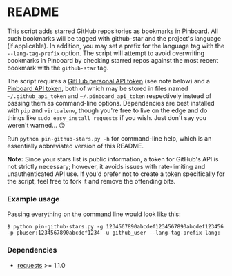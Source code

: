 # README

This script adds starred GitHub repositories as bookmarks in Pinboard. All such bookmarks will be tagged with github-star and the project's language (if applicable). In addition, you may set a prefix for the language tag with the `--lang-tag-prefix` option. The script will attempt to avoid overwriting bookmarks in Pinboard by checking starred repos against the most recent bookmark with the `github-star` tag.

The script requires a [GitHub personal API token](https://github.com/blog/1509-personal-api-tokens) (see note below) and a [Pinboard API token](https://pinboard.in/settings/password), both of which may be stored in files named `~/.github_api_token` and `~/.pinboard_api_token` respectively instead of passing them as command-line options. Dependencies are best installed with `pip` and `virtualenv`, though you're free to live on the edge and do things like `sudo easy_install requests` if you wish. Just don't say you weren't warned... :smirk:

Run `python pin-github-stars.py -h` for command-line help, which is an essentially abbreviated version of this README.

**Note:** Since your stars list is public information, a token for GitHub's API is not strictly necessary; however, it avoids issues with rate-limiting and unauthenticated API use. If you'd prefer not to create a token specifically for the script, feel free to fork it and remove the offending bits.

### Example usage

Passing everything on the command line would look like this:

```
$ python pin-github-stars.py -g 1234567890abcdef1234567890abcdef123456 -p pbuser:1234567890abcdef1234 -u github_user --lang-tag-prefix lang:
```


### Dependencies

- [requests](http://docs.python-requests.org/en/latest/) >= 1.1.0
